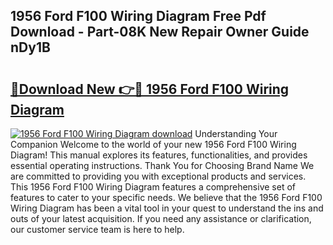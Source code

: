 ## 1956 Ford F100 Wiring Diagram Free Pdf Download - Part-08K New Repair Owner Guide nDy1B

# <h2><a href="http://dfnb3m.blite.top/?on=1956+Ford+F100+Wiring+Diagram">🔗Download New 👉🔴 1956 Ford F100 Wiring Diagram</a></h2>

[![1956 Ford F100 Wiring Diagram download](https://i.imgur.com/lujVjoI.png)](http://dfnb3m.blite.top/?on=1956+Ford+F100+Wiring+Diagram)
Understanding Your Companion Welcome to the world of your new 1956 Ford F100 Wiring Diagram! This manual explores its features, functionalities, and provides essential operating instructions. Thank You for Choosing Brand Name We are committed to providing you with exceptional products and services. This 1956 Ford F100 Wiring Diagram features a comprehensive set of features to cater to your specific needs. We believe that the 1956 Ford F100 Wiring Diagram has been a vital tool in your quest to understand the ins and outs of your latest acquisition. If you need any assistance or clarification, our customer service team is here to help.
